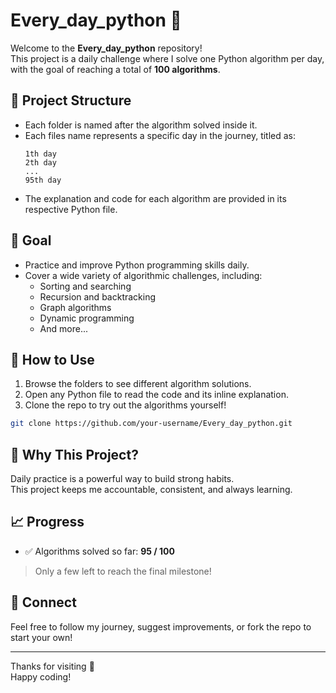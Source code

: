 
# Every_day_python 🐍

Welcome to the **Every_day_python** repository!  
This project is a daily challenge where I solve one Python algorithm per day, with the goal of reaching a total of **100 algorithms**.

## 📂 Project Structure

- Each folder is named after the algorithm solved inside it.
- Each files name represents a specific day in the journey, titled as:
  ```
  1th day
  2th day
  ...
  95th day
  ```
- The explanation and code for each algorithm are provided in its respective Python file.

## 📌 Goal

- Practice and improve Python programming skills daily.
- Cover a wide variety of algorithmic challenges, including:
  - Sorting and searching
  - Recursion and backtracking
  - Graph algorithms
  - Dynamic programming
  - And more...

## 🚀 How to Use

1. Browse the folders to see different algorithm solutions.
2. Open any Python file to read the code and its inline explanation.
3. Clone the repo to try out the algorithms yourself!

```bash
git clone https://github.com/your-username/Every_day_python.git
```

## 🧠 Why This Project?

Daily practice is a powerful way to build strong habits.  
This project keeps me accountable, consistent, and always learning.

## 📈 Progress

- ✅ Algorithms solved so far: **95 / 100**

> Only a few left to reach the final milestone!

## 🔗 Connect

Feel free to follow my journey, suggest improvements, or fork the repo to start your own!

---

Thanks for visiting 💙  
Happy coding!

